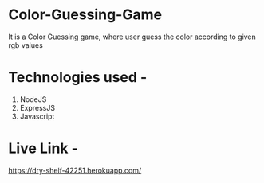 # Color-Guessing-Game
It is a Color Guessing game, where user guess the color according to given rgb values

# Technologies used -
  1) NodeJS
  2) ExpressJS
  3) Javascript

# Live Link - 
  https://dry-shelf-42251.herokuapp.com/

